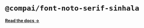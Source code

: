 # `@compai/font-noto-serif-sinhala`

[**Read the docs &rarr;**](https://components.ai/docs/typefaces/noto-serif-sinhala)
